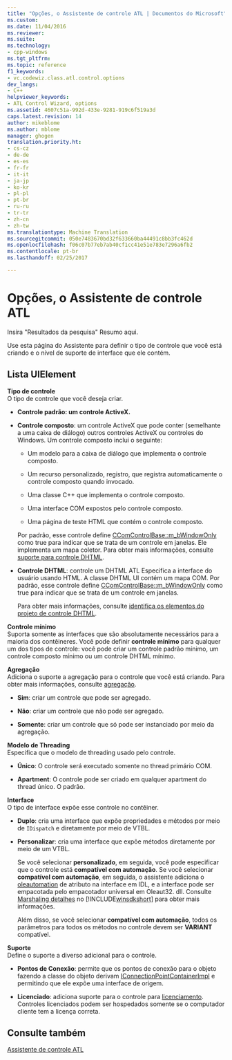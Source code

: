```yaml
---
title: "Opções, o Assistente de controle ATL | Documentos do Microsoft"
ms.custom: 
ms.date: 11/04/2016
ms.reviewer: 
ms.suite: 
ms.technology:
- cpp-windows
ms.tgt_pltfrm: 
ms.topic: reference
f1_keywords:
- vc.codewiz.class.atl.control.options
dev_langs:
- C++
helpviewer_keywords:
- ATL Control Wizard, options
ms.assetid: 4607c51a-992d-433e-9281-919c6f519a3d
caps.latest.revision: 14
author: mikeblome
ms.author: mblome
manager: ghogen
translation.priority.ht:
- cs-cz
- de-de
- es-es
- fr-fr
- it-it
- ja-jp
- ko-kr
- pl-pl
- pt-br
- ru-ru
- tr-tr
- zh-cn
- zh-tw
ms.translationtype: Machine Translation
ms.sourcegitcommit: 050e7483670bd32f633660ba44491c8bb3fc462d
ms.openlocfilehash: f06c07b77eb7ab40cf1cc41e51e783e7296a6fb2
ms.contentlocale: pt-br
ms.lasthandoff: 02/25/2017

---
```

# <a name="options-atl-control-wizard"></a>Opções, o Assistente de controle ATL
Insira "Resultados da pesquisa" Resumo aqui.  
  
 Use esta página do Assistente para definir o tipo de controle que você está criando e o nível de suporte de interface que ele contém.  
  
## <a name="uielement-list"></a>Lista UIElement  
 **Tipo de controle**  
 O tipo de controle que você deseja criar.  
  
-   **Controle padrão: um controle ActiveX.**  
  
-   **Controle composto**: um controle ActiveX que pode conter (semelhante a uma caixa de diálogo) outros controles ActiveX ou controles do Windows. Um controle composto inclui o seguinte:  
  
    -   Um modelo para a caixa de diálogo que implementa o controle composto.  
  
    -   Um recurso personalizado, registro, que registra automaticamente o controle composto quando invocado.  
  
    -   Uma classe C++ que implementa o controle composto.  
  
    -   Uma interface COM expostos pelo controle composto.  
  
    -   Uma página de teste HTML que contém o controle composto.  
  
     Por padrão, esse controle define [CComControlBase::m_bWindowOnly](../../atl/reference/ccomcontrolbase-class.md#m_bwindowonly) como true para indicar que se trata de um controle em janelas. Ele implementa um mapa coletor. Para obter mais informações, consulte [suporte para controle DHTML](../../atl/atl-support-for-dhtml-controls.md).  
  
-   **Controle DHTML**: controle um DHTML ATL Especifica a interface do usuário usando HTML. A classe DHTML UI contém um mapa COM. Por padrão, esse controle define [CComControlBase::m_bWindowOnly](../../atl/reference/ccomcontrolbase-class.md#m_bwindowonly) como true para indicar que se trata de um controle em janelas.  
  
     Para obter mais informações, consulte [identifica os elementos do projeto de controle DHTML](../../atl/identifying-the-elements-of-the-dhtml-control-project.md).  
  
 **Controle mínimo**  
 Suporta somente as interfaces que são absolutamente necessários para a maioria dos contêineres. Você pode definir **controle mínimo** para qualquer um dos tipos de controle: você pode criar um controle padrão mínimo, um controle composto mínimo ou um controle DHTML mínimo.  
  
 **Agregação**  
 Adiciona o suporte a agregação para o controle que você está criando. Para obter mais informações, consulte [agregação](../../atl/aggregation.md).  
  
-   **Sim**: criar um controle que pode ser agregado.  
  
-   **Não**: criar um controle que não pode ser agregado.  
  
-   **Somente**: criar um controle que só pode ser instanciado por meio da agregação.  
  
 **Modelo de Threading**  
 Especifica que o modelo de threading usado pelo controle.  
  
-   **Único**: O controle será executado somente no thread primário COM.  
  
-   **Apartment**: O controle pode ser criado em qualquer apartment do thread único. O padrão.  
  
 **Interface**  
 O tipo de interface expõe esse controle no contêiner.  
  
-   **Duplo**: cria uma interface que expõe propriedades e métodos por meio de `IDispatch` e diretamente por meio de VTBL.  
  
-   **Personalizar**: cria uma interface que expõe métodos diretamente por meio de um VTBL.  
  
     Se você selecionar **personalizado**, em seguida, você pode especificar que o controle está **compatível com automação**. Se você selecionar **compatível com automação**, em seguida, o assistente adiciona o [oleautomation](../../windows/oleautomation.md) de atributo na interface em IDL, e a interface pode ser empacotada pelo empacotador universal em Oleaut32. dll. Consulte [Marshaling detalhes](http://msdn.microsoft.com/library/windows/desktop/ms692621) no [!INCLUDE[winsdkshort](../../atl-mfc-shared/reference/includes/winsdkshort_md.md)] para obter mais informações.  
  
     Além disso, se você selecionar **compatível com automação**, todos os parâmetros para todos os métodos no controle devem ser **VARIANT** compatível.  
  
 **Suporte**  
 Define o suporte a diverso adicional para o controle.  
  
-   **Pontos de Conexão**: permite que os pontos de conexão para o objeto fazendo a classe do objeto derivam [IConnectionPointContainerImpl](../../atl/reference/iconnectionpointcontainerimpl-class.md) e permitindo que ele expõe uma interface de origem.  
  
-   **Licenciado**: adiciona suporte para o controle para [licenciamento](http://msdn.microsoft.com/library/windows/desktop/ms690543). Controles licenciados podem ser hospedados somente se o computador cliente tem a licença correta.  
  
## <a name="see-also"></a>Consulte também  
 [Assistente de controle ATL](../../atl/reference/atl-control-wizard.md)


